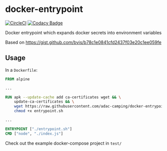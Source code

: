 # docker-entrypoint

[![CircleCI](https://circleci.com/gh/adac-camping/docker-entrypoint/tree/master.svg?style=svg)](https://circleci.com/gh/adac-camping/docker-entrypoint/tree/master)
[![Codacy Badge](https://api.codacy.com/project/badge/Grade/919a03565a3040cfa866e992d5ddd358)](https://www.codacy.com/app/adac-camping/docker-entrypoint?utm_source=github.com&amp;utm_medium=referral&amp;utm_content=adac-camping/docker-entrypoint&amp;utm_campaign=Badge_Grade)

Docker entrypoint which expands docker secrets into environment variables

Based on <https://gist.github.com/bvis/b78c1e0841cfd2437f03e20c1ee059fe>

## Usage

In a `Dockerfile`:

```Dockerfile
FROM alpine

...

RUN apk --update-cache add ca-certificates wget && \
    update-ca-certificates && \
    wget https://raw.githubusercontent.com/adac-camping/docker-entrypoint/master/entrypoint.sh && \
    chmod +x entrypoint.sh

...

ENTRYPOINT ["./entrypoint.sh"]
CMD ["node", "./index.js"]
```

Check out the example docker-compose project in `test/`
